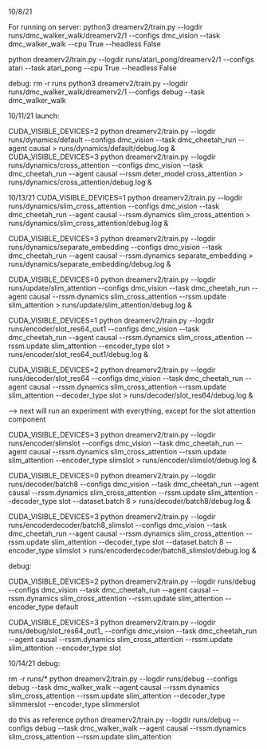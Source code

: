 10/8/21

For running on server:
python3 dreamerv2/train.py --logdir runs/dmc_walker_walk/dreamerv2/1 --configs dmc_vision --task dmc_walker_walk --cpu True --headless False

python dreamerv2/train.py --logdir runs/atari_pong/dreamerv2/1 --configs atari --task atari_pong --cpu True --headless False

debug:
rm -r runs
python3 dreamerv2/train.py --logdir runs/dmc_walker_walk/dreamerv2/1 --configs debug --task dmc_walker_walk



10/11/21
launch:

CUDA_VISIBLE_DEVICES=2 python dreamerv2/train.py --logdir runs/dynamics/default --configs dmc_vision --task dmc_cheetah_run --agent causal > runs/dynamics/default/debug.log &
CUDA_VISIBLE_DEVICES=3 python dreamerv2/train.py --logdir runs/dynamics/cross_attention --configs dmc_vision --task dmc_cheetah_run --agent causal --rssm.deter_model cross_attention > runs/dynamics/cross_attention/debug.log &

10/13/21
CUDA_VISIBLE_DEVICES=1 python dreamerv2/train.py --logdir runs/dynamics/slim_cross_attention --configs dmc_vision --task dmc_cheetah_run --agent causal --rssm.dynamics slim_cross_attention > runs/dynamics/slim_cross_attention/debug.log &

CUDA_VISIBLE_DEVICES=3 python dreamerv2/train.py --logdir runs/dynamics/separate_embedding --configs dmc_vision --task dmc_cheetah_run --agent causal --rssm.dynamics separate_embedding > runs/dynamics/separate_embedding/debug.log &

CUDA_VISIBLE_DEVICES=0 python dreamerv2/train.py --logdir runs/update/slim_attention --configs dmc_vision --task dmc_cheetah_run --agent causal --rssm.dynamics slim_cross_attention --rssm.update slim_attention > runs/update/slim_attention/debug.log &

CUDA_VISIBLE_DEVICES=1 python dreamerv2/train.py --logdir runs/encoder/slot_res64_out1 --configs dmc_vision --task dmc_cheetah_run --agent causal --rssm.dynamics slim_cross_attention --rssm.update slim_attention --encoder_type slot > runs/encoder/slot_res64_out1/debug.log &

CUDA_VISIBLE_DEVICES=2 python dreamerv2/train.py --logdir runs/decoder/slot_res64 --configs dmc_vision --task dmc_cheetah_run --agent causal --rssm.dynamics slim_cross_attention --rssm.update slim_attention --decoder_type slot > runs/decoder/slot_res64/debug.log &

--> next will run an experiment with everything, except for the slot attention component

CUDA_VISIBLE_DEVICES=3 python dreamerv2/train.py --logdir runs/encoder/slimslot --configs dmc_vision --task dmc_cheetah_run --agent causal --rssm.dynamics slim_cross_attention --rssm.update slim_attention --encoder_type slimslot > runs/encoder/slimslot/debug.log &

CUDA_VISIBLE_DEVICES=0 python dreamerv2/train.py --logdir runs/decoder/batch8 --configs dmc_vision --task dmc_cheetah_run --agent causal --rssm.dynamics slim_cross_attention --rssm.update slim_attention --decoder_type slot --dataset.batch 8 > runs/decoder/batch8/debug.log &

CUDA_VISIBLE_DEVICES=3 python dreamerv2/train.py --logdir runs/encoderdecoder/batch8_slimslot --configs dmc_vision --task dmc_cheetah_run --agent causal --rssm.dynamics slim_cross_attention --rssm.update slim_attention --decoder_type slot --dataset.batch 8 --encoder_type slimslot > runs/encoderdecoder/batch8_slimslot/debug.log &

debug:

CUDA_VISIBLE_DEVICES=2 python dreamerv2/train.py --logdir runs/debug --configs dmc_vision --task dmc_cheetah_run --agent causal --rssm.dynamics slim_cross_attention --rssm.update slim_attention --encoder_type default

CUDA_VISIBLE_DEVICES=3 python dreamerv2/train.py --logdir runs/debug/slot_res64_out1_ --configs dmc_vision --task dmc_cheetah_run --agent causal --rssm.dynamics slim_cross_attention --rssm.update slim_attention --encoder_type slot

10/14/21
debug:

rm -r runs/*
python dreamerv2/train.py --logdir runs/debug --configs debug --task dmc_walker_walk --agent causal --rssm.dynamics slim_cross_attention --rssm.update slim_attention --decoder_type slimmerslot --encoder_type slimmerslot

do this as reference
python dreamerv2/train.py --logdir runs/debug --configs debug --task dmc_walker_walk --agent causal --rssm.dynamics slim_cross_attention --rssm.update slim_attention



